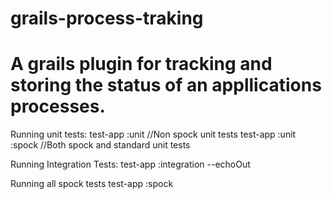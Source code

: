 grails-process-traking
======================

A grails plugin for tracking and storing the status of an appllications processes.
=======

Running unit tests:
test-app :unit //Non spock unit tests
test-app :unit :spock //Both spock and standard unit tests


Running Integration Tests:
test-app :integration --echoOut

Running all spock tests
test-app :spock
